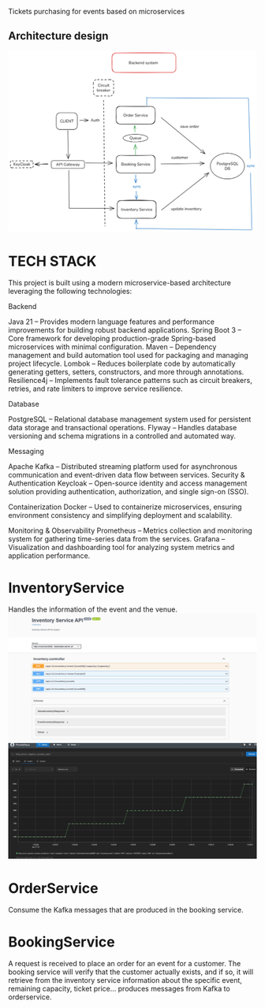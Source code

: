 Tickets purchasing for events based on microservices

## Architecture design

![Diseño de Arquitectura](inventoryservice/docs/architecture-design/Diagram.png)

# TECH STACK
This project is built using a modern microservice-based architecture leveraging the following technologies:

Backend

Java 21 – Provides modern language features and performance improvements for building robust backend applications.
Spring Boot 3 – Core framework for developing production-grade Spring-based microservices with minimal configuration.
Maven – Dependency management and build automation tool used for packaging and managing project lifecycle.
Lombok – Reduces boilerplate code by automatically generating getters, setters, constructors, and more through annotations.
Resilience4j – Implements fault tolerance patterns such as circuit breakers, retries, and rate limiters to improve service resilience.

Database

PostgreSQL – Relational database management system used for persistent data storage and transactional operations.
Flyway – Handles database versioning and schema migrations in a controlled and automated way.

Messaging

Apache Kafka – Distributed streaming platform used for asynchronous communication and event-driven data flow between services.
Security & Authentication
Keycloak – Open-source identity and access management solution providing authentication, authorization, and single sign-on (SSO).

Containerization
Docker – Used to containerize microservices, ensuring environment consistency and simplifying deployment and scalability.

Monitoring & Observability
Prometheus – Metrics collection and monitoring system for gathering time-series data from the services.
Grafana – Visualization and dashboarding tool for analyzing system metrics and application performance.


# InventoryService
Handles the information of the event and the venue.
![](inventoryservice/docs/documentationimg/InventoryService%20swagger.JPG)
![](inventoryservice/docs/documentationimg/Metric%20prometheus.JPG)



# OrderService
Consume the Kafka messages that are produced in the booking service.


# BookingService
A request is received to place an order for an event for a customer. The booking service will verify that the customer actually exists, and if so, it will retrieve from the inventory service information about the specific event, remaining capacity, ticket price...
produces messages from Kafka to orderservice.





